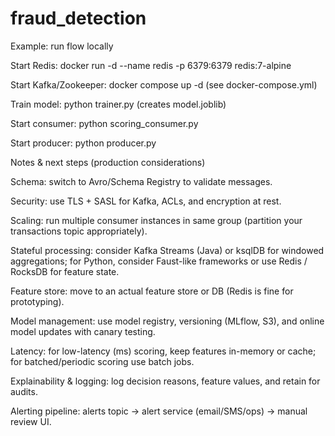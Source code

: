 # fraud_detection


Example: run flow locally

Start Redis: docker run -d --name redis -p 6379:6379 redis:7-alpine

Start Kafka/Zookeeper: docker compose up -d (see docker-compose.yml)

Train model: python trainer.py (creates model.joblib)

Start consumer: python scoring_consumer.py

Start producer: python producer.py


Notes & next steps (production considerations)

Schema: switch to Avro/Schema Registry to validate messages.

Security: use TLS + SASL for Kafka, ACLs, and encryption at rest.

Scaling: run multiple consumer instances in same group (partition your transactions topic appropriately).

Stateful processing: consider Kafka Streams (Java) or ksqlDB for windowed aggregations; for Python, consider Faust-like frameworks or use Redis / RocksDB for feature state.

Feature store: move to an actual feature store or DB (Redis is fine for prototyping).

Model management: use model registry, versioning (MLflow, S3), and online model updates with canary testing.

Latency: for low-latency (ms) scoring, keep features in-memory or cache; for batched/periodic scoring use batch jobs.

Explainability & logging: log decision reasons, feature values, and retain for audits.

Alerting pipeline: alerts topic → alert service (email/SMS/ops) → manual review UI.
